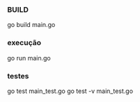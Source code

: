 ### BUILD
 go build main.go

### execução
  go run main.go
### testes 
  go test main_test.go
  go test -v main_test.go